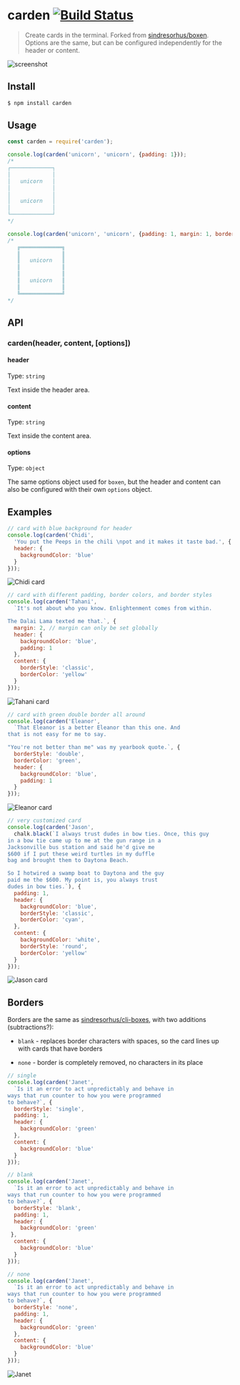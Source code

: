 # carden [![Build Status](https://travis-ci.org/MrTarantula/carden.svg?branch=master)](https://travis-ci.org/MrTarantula/carden.svg?branch=master)

> Create cards in the terminal. Forked from [sindresorhus/boxen](https://github.com/sindresorhus/boxen). Options are the same, but can be configured independently for the header or content.

![screenshot](media/screenshot.png)

## Install

```bash
$ npm install carden
```

## Usage

```js
const carden = require('carden');

console.log(carden('unicorn', 'unicorn', {padding: 1}));
/*
┌─────────────┐
│             │
│   unicorn   │
│             │
│             │
│   unicorn   │
│             │
└─────────────┘
*/

console.log(carden('unicorn', 'unicorn', {padding: 1, margin: 1, borderStyle: 'double'}));
/*
   ╔═════════════╗
   ║             ║
   ║   unicorn   ║
   ║             ║
   ║             ║
   ║   unicorn   ║
   ║             ║
   ╚═════════════╝
*/
```

## API

### carden(header, content, [options])

#### header

Type: `string`

Text inside the header area.

#### content

Type: `string`

Text inside the content area.

#### options

Type: `object`

The same options object used for `boxen`, but the header and content can also be configured with their own `options` object.

## Examples

```js
// card with blue background for header
console.log(carden('Chidi',
  'You put the Peeps in the chili \npot and it makes it taste bad.', {
  header: {
    backgroundColor: 'blue'
  }
}));
```

![Chidi card](media/chidi.png)

```js
// card with different padding, border colors, and border styles
console.log(carden('Tahani',
  `It's not about who you know. Enlightenment comes from within.

The Dalai Lama texted me that.`, {
  margin: 2, // margin can only be set globally
  header: {
    backgroundColor: 'blue',
    padding: 1
  },
  content: {
    borderStyle: 'classic',
    borderColor: 'yellow'
  }
}));
```

![Tahani card](media/tahani.png)

```js
// card with green double border all around
console.log(carden('Eleanor',
  `That Eleanor is a better Eleanor than this one. And
that is not easy for me to say.

"You're not better than me" was my yearbook quote.`, {
  borderStyle: 'double',
  borderColor: 'green',
  header: {
    backgroundColor: 'blue',
    padding: 1
  }
}));
```

![Eleanor card](media/eleanor.png)

```js
// very customized card
console.log(carden('Jason',
  chalk.black(`I always trust dudes in bow ties. Once, this guy
in a bow tie came up to me at the gun range in a
Jacksonville bus station and said he'd give me
$600 if I put these weird turtles in my duffle
bag and brought them to Daytona Beach.

So I hotwired a swamp boat to Daytona and the guy
paid me the $600. My point is, you always trust
dudes in bow ties.`), {
  padding: 1,
  header: {
    backgroundColor: 'blue',
    borderStyle: 'classic',
    borderColor: 'cyan',
  },
  content: {
    backgroundColor: 'white',
    borderStyle: 'round',
    borderColor: 'yellow'
  }
}));
```

![Jason card](media/jason.png)

## Borders

Borders are the same as [sindresorhus/cli-boxes](https://github.com/sindresorhus/cli-boxes), with two additions (subtractions?):

* `blank` - replaces border characters with spaces, so the card lines up with cards that have borders

* `none` - border is completely removed, no characters in its place

```js
// single
console.log(carden('Janet',
  `Is it an error to act unpredictably and behave in
ways that run counter to how you were programmed
to behave?`, {
  borderStyle: 'single',
  padding: 1,
  header: {
    backgroundColor: 'green'
  },
  content: {
    backgroundColor: 'blue'
  }
}));

// blank
console.log(carden('Janet',
  `Is it an error to act unpredictably and behave in
ways that run counter to how you were programmed
to behave?`, {
  borderStyle: 'blank',
  padding: 1,
  header: {
    backgroundColor: 'green'
 },
  content: {
    backgroundColor: 'blue'
  }
}));

// none
console.log(carden('Janet',
  `Is it an error to act unpredictably and behave in
ways that run counter to how you were programmed
to behave?`, {
  borderStyle: 'none',
  padding: 1,
  header: {
    backgroundColor: 'green'
  },
  content: {
    backgroundColor: 'blue'
  }
}));
```

![Janet](media/janet.png)
